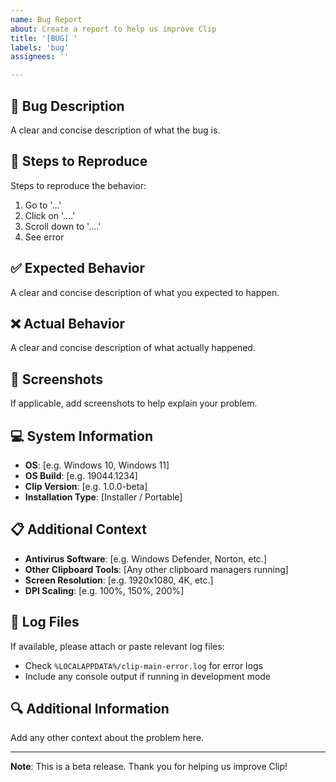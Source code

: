 ```yaml
---
name: Bug Report
about: Create a report to help us improve Clip
title: '[BUG] '
labels: 'bug'
assignees: ''

---
```


## 🐛 Bug Description
A clear and concise description of what the bug is.

## 🔄 Steps to Reproduce
Steps to reproduce the behavior:
1. Go to '...'
2. Click on '....'
3. Scroll down to '....'
4. See error

## ✅ Expected Behavior
A clear and concise description of what you expected to happen.

## ❌ Actual Behavior
A clear and concise description of what actually happened.

## 📸 Screenshots
If applicable, add screenshots to help explain your problem.

## 💻 System Information
- **OS**: [e.g. Windows 10, Windows 11]
- **OS Build**: [e.g. 19044.1234]
- **Clip Version**: [e.g. 1.0.0-beta]
- **Installation Type**: [Installer / Portable]

## 📋 Additional Context
- **Antivirus Software**: [e.g. Windows Defender, Norton, etc.]
- **Other Clipboard Tools**: [Any other clipboard managers running]
- **Screen Resolution**: [e.g. 1920x1080, 4K, etc.]
- **DPI Scaling**: [e.g. 100%, 150%, 200%]

## 📄 Log Files
If available, please attach or paste relevant log files:
- Check `%LOCALAPPDATA%/clip-main-error.log` for error logs
- Include any console output if running in development mode

## 🔍 Additional Information
Add any other context about the problem here.

---

**Note**: This is a beta release. Thank you for helping us improve Clip!

